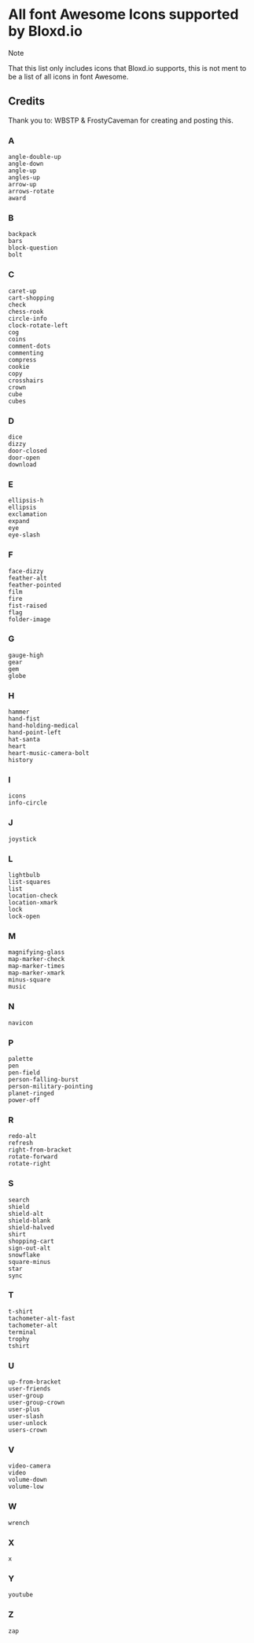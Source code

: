 # All font Awesome Icons supported by Bloxd.io  
> [!NOTE]
> That this list only includes icons that Bloxd.io supports, this is not ment to be a list of all icons in font Awesome.  
## Credits  
Thank you to: WBSTP & FrostyCaveman for creating and posting this.  
### A  
```
angle-double-up  
angle-down  
angle-up  
angles-up  
arrow-up  
arrows-rotate  
award  
```
### B  
```
backpack  
bars  
block-question  
bolt  
```
### C  
```
caret-up  
cart-shopping  
check  
chess-rook  
circle-info  
clock-rotate-left  
cog  
coins  
comment-dots  
commenting  
compress  
cookie  
copy  
crosshairs  
crown  
cube  
cubes  
```
### D  
```
dice  
dizzy  
door-closed  
door-open  
download  
```
### E  
```
ellipsis-h  
ellipsis  
exclamation  
expand  
eye  
eye-slash  
```
### F  
```
face-dizzy  
feather-alt  
feather-pointed  
film  
fire  
fist-raised  
flag  
folder-image  
```
### G  
```
gauge-high  
gear  
gem  
globe  
```
### H  
```
hammer  
hand-fist  
hand-holding-medical  
hand-point-left  
hat-santa  
heart  
heart-music-camera-bolt  
history  
```
### I  
```
icons  
info-circle  
```
### J  
```
joystick  
```
### L  
```
lightbulb  
list-squares  
list  
location-check  
location-xmark  
lock  
lock-open  
```
### M  
```
magnifying-glass  
map-marker-check  
map-marker-times  
map-marker-xmark  
minus-square  
music  
```
### N  
```
navicon  
```
### P  
```
palette  
pen  
pen-field  
person-falling-burst  
person-military-pointing  
planet-ringed  
power-off  
```
### R  
```
redo-alt  
refresh  
right-from-bracket  
rotate-forward  
rotate-right  
```
### S  
```
search  
shield  
shield-alt  
shield-blank  
shield-halved  
shirt  
shopping-cart  
sign-out-alt  
snowflake  
square-minus  
star  
sync  
```
### T  
```
t-shirt  
tachometer-alt-fast  
tachometer-alt  
terminal  
trophy  
tshirt  
```
### U  
```
up-from-bracket  
user-friends  
user-group  
user-group-crown  
user-plus  
user-slash  
user-unlock  
users-crown  
```
### V  
```
video-camera  
video  
volume-down  
volume-low  
```
### W  
```
wrench  
```
### X  
```
x  
```
### Y  
```
youtube  
```
### Z  
```
zap  
```